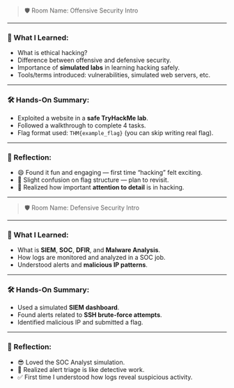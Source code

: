 > 🛡 Room Name: Offensive Security Intro
> 

---

### 🧠 What I Learned:

- What is ethical hacking?
- Difference between offensive and defensive security.
- Importance of **simulated labs** in learning hacking safely.
- Tools/terms introduced: vulnerabilities, simulated web servers, etc.

---

### 🛠 Hands-On Summary:

- Exploited a website in a **safe TryHackMe lab**.
- Followed a walkthrough to complete 4 tasks.
- Flag format used: `THM{example_flag}` (you can skip writing real flag).

---

### 💬 Reflection:

- 😄 Found it fun and engaging — first time “hacking” felt exciting.
- 🤔 Slight confusion on flag structure — plan to revisit.
- 🧱 Realized how important **attention to detail** is in hacking.

---

> 🛡 Room Name: Defensive Security Intro
> 

---

### 🧠 What I Learned:

- What is **SIEM**, **SOC**, **DFIR**, and **Malware Analysis**.
- How logs are monitored and analyzed in a SOC job.
- Understood alerts and **malicious IP patterns**.

---

### 🛠 Hands-On Summary:

- Used a simulated **SIEM dashboard**.
- Found alerts related to **SSH brute-force attempts**.
- Identified malicious IP and submitted a flag.

---

### 💬 Reflection:

- 😎 Loved the SOC Analyst simulation.
- 🧠 Realized alert triage is like detective work.
- ✅ First time I understood how logs reveal suspicious activity.